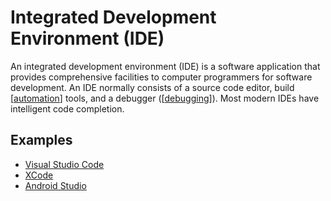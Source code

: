 # Integrated Development Environment (IDE)

An integrated development environment (IDE) is a software application that provides comprehensive facilities to computer programmers for software development. An IDE normally consists of a source code editor, build [[automation]] tools, and a debugger ([[debugging]]). Most modern IDEs have intelligent code completion.

## Examples

- [Visual Studio Code](https://code.visualstudio.com/)
- [XCode](https://developer.apple.com/xcode/)
- [Android Studio](https://developer.android.com/studio/intro)

[//begin]: # "Autogenerated link references for markdown compatibility"
[automation]: ../organization-operations/automation "Automation"
[debugging]: debugging "Debugging"
[//end]: # "Autogenerated link references"

